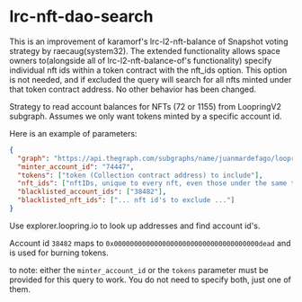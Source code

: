 # lrc-nft-dao-search

This is an improvement of karamorf's lrc-l2-nft-balance of Snapshot voting strategy by raecaug(system32).
The extended functionality allows space owners to(alongside all of lrc-l2-nft-balance-of's functionality) specify individual nft ids within a token contract with the nft_ids option.
This option is not needed, and if excluded the query will search for all nfts minted under that token contract address.
No other behavior has been changed.


Strategy to read account balances for NFTs (72 or 1155) from LoopringV2 subgraph. Assumes we only want tokens minted by a specific account id.

Here is an example of parameters:

```json
{
  "graph": "https://api.thegraph.com/subgraphs/name/juanmardefago/loopring36",
  "minter_account_id": "74447",
  "tokens": ["token (Collection contract address) to include"],
  "nft_ids": ["nftIDs, unique to every nft, even those under the same token contract"],
  "blacklisted_account_ids": ["38482"],
  "blacklisted_nft_ids": ["... nft id's to exclude ..."]
}
```

Use explorer.loopring.io to look up addresses and find account id's.

Account id `38482` maps to `0x000000000000000000000000000000000000dead` and is used for burning tokens.

to note: either the `minter_account_id` or the `tokens` parameter must be provided for this query to work. You do not need to specify both, just one of them.
